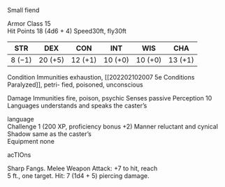 Small fiend

Armor Class 15  
Hit Points 18 (4d6 + 4) 
Speed30ft, fly30ft

| STR    | DEX     | CON     | INT     | WIS     | CHA     |
| ------ | ------- | ------- | ------- | ------- | ------- |
| 8 (−1) | 20 (+5) | 12 (+1) | 10 (+0) | 10 (+0) | 13 (+1) |


Condition Immunities exhaustion, [[202202102007 5e Conditions Paralyzed]], petri- fied, poisoned, unconscious

Damage Immunities fire, poison, psychic Senses passive Perception 10  
Languages understands and speaks the caster’s

language  
Challenge 1 (200 XP, proficiency bonus +2) Manner reluctant and cynical  
Shadow same as the caster’s  
Equipment none

acTIOns

Sharp Fangs. Melee Weapon Attack: +7 to hit, reach  
5 ft., one target. Hit: 7 (1d4 + 5) piercing damage.